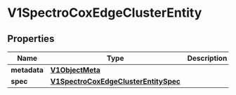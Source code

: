 # V1SpectroCoxEdgeClusterEntity

## Properties
Name | Type | Description | Notes
------------ | ------------- | ------------- | -------------
**metadata** | [**V1ObjectMeta**](V1ObjectMeta.md) |  |  [optional]
**spec** | [**V1SpectroCoxEdgeClusterEntitySpec**](V1SpectroCoxEdgeClusterEntitySpec.md) |  |  [optional]
